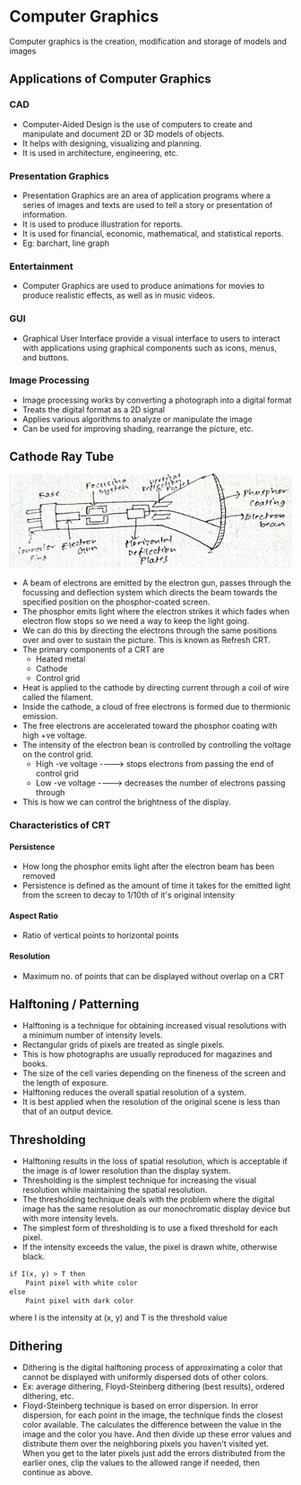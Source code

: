 # Computer Graphics
Computer graphics is the creation, modification and storage of models and images

## Applications of Computer Graphics
### CAD
- Computer-Aided Design is the use of computers to create and manipulate and document 2D or 3D models of objects.
- It helps with designing, visualizing and planning.
- It is used in architecture, engineering, etc.

### Presentation Graphics
- Presentation Graphics are an area of application programs where a series of images and texts are used to tell a story or presentation of information. 
- It is used to produce illustration for reports.
- It is used for financial, economic, mathematical, and statistical reports.
- Eg: barchart, line graph

### Entertainment
- Computer Graphics are used to produce animations for movies to produce realistic effects, as well as in music videos.

### GUI
- Graphical User Interface provide a visual interface to users to interact with applications using graphical components such as icons, menus, and buttons.

### Image Processing
- Image processing works by converting a photograph into a digital format
- Treats the digital format as a 2D signal
- Applies various algorithms to analyze or manipulate the image
- Can be used for improving shading, rearrange the picture, etc.

## Cathode Ray Tube
![CRT](images/cathoderay.png)

- A beam of electrons are emitted by the electron gun, passes through the focussing and deflection system which directs the beam towards the specified position on the phosphor-coated screen.
- The phosphor emits light where the electron strikes it which fades when electron flow stops so we need a way to keep the light going.
- We can do this by directing the electrons through the same positions over and over to sustain the picture. This is known as Refresh CRT.
- The primary components of a CRT are
    - Heated metal
    - Cathode
    - Control grid
- Heat is applied to the cathode by directing current through a coil of wire called the filament.
- Inside the cathode, a cloud of free electrons is formed due to thermionic emission.
- The free electrons are accelerated toward the phosphor coating with high +ve voltage.
- The intensity of the electron bean is controlled by controlling the voltage on the control grid.
    - High -ve voltage ----> stops electrons from passing the end of control grid
    - Low -ve voltage ----> decreases the number of electrons passing through
- This is how we can control the brightness of the display.

### Characteristics of CRT
#### Persistence
- How long the phosphor emits light after the electron beam has been removed
- Persistence is defined as the amount of time it takes for the emitted light from the screen to decay to 1/10th of it's original intensity

#### Aspect Ratio
- Ratio of vertical points to horizontal points

#### Resolution
- Maximum no. of points that can be displayed without overlap on a CRT

## Halftoning / Patterning
- Halftoning is a technique for obtaining increased visual resolutions with a minimum number of intensity levels.
- Rectangular grids of pixels are treated as single pixels.
- This is how photographs are usually reproduced for magazines and books.
- The size of the cell varies depending on the fineness of the screen and the length of exposure.
- Halftoning reduces the overall spatial resolution of a system.
- It is best applied when the resolution of the original scene is less than that of an output device.

## Thresholding
 - Halftoning results in the loss of spatial resolution, which is acceptable if the image is of lower resolution than the display system.
 - Thresholding is the simplest technique for increasing the visual resolution while maintaining the spatial resolution.
 - The thresholding technique deals with the problem where the digital image has the same resolution as our monochromatic display device but with more intensity levels.
 - The simplest form of thresholding is to use a fixed threshold for each pixel.
 - If the intensity exceeds the value, the pixel is drawn white, otherwise black.
    
```
if I(x, y) > T then 
    Paint pixel with white color
else 
    Paint pixel with dark color
```
where I is the intensity at (x, y) and T is the threshold value

## Dithering
- Dithering is the digital halftoning process of approximating a color that cannot be displayed with uniformly dispersed dots of other colors.
- Ex: average dithering, Floyd-Steinberg dithering (best results), ordered dithering, etc.
- Floyd-Steinberg technique is based on error dispersion. In error dispersion, for each point in the image, the technique finds the closest color available. The calculates the difference between the value in the image and the color you have. And then divide up these error values and distribute them over the neighboring pixels you haven't visited yet. When you get to the later pixels just add the errors distributed from the earlier ones, clip the values to the allowed range if needed, then continue as above.